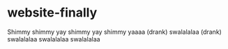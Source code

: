 # website-finally
Shimmy shimmy yay shimmy yay shimmy yaaaa (drank) swalalalaa (drank) swalalalaa swalalalaa swalalalaa
